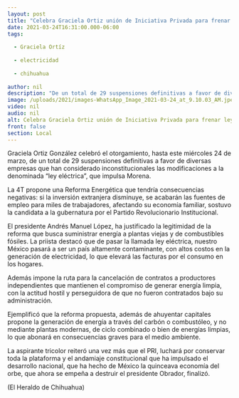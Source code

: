```yaml
---
layout: post
title: "Celebra Graciela Ortiz unión de Iniciativa Privada para frenar ley eléctrica"
date: 2021-03-24T16:31:00.000-06:00
tags:
  
  - Graciela Ortíz
  
  - electricidad
  
  - chihuahua
  
author: nil
description: "De un total de 29 suspensiones definitivas a favor de diversas empresas que han considerado inconstitucionales las modificaciones"
image: /uploads/2021/images-WhatsApp_Image_2021-03-24_at_9.10.03_AM.jpeg
video: nil
audio: nil
alt: Celebra Graciela Ortiz unión de Iniciativa Privada para frenar ley eléctrica
front: false
section: Local
---
```


Graciela Ortiz González celebró el otorgamiento, hasta este miércoles 24 de marzo, de un total de 29 suspensiones definitivas a favor de diversas empresas que han considerado inconstitucionales las modificaciones a la denominada “ley eléctrica”, que impulsa Morena.

La 4T propone una Reforma Energética que tendría consecuencias negativas: si la inversión extranjera disminuye, se acabarán las fuentes de empleo para miles de trabajadores, afectando su economía familiar, sostuvo la candidata a la gubernatura por el Partido Revolucionario Institucional.

El presidente Andrés Manuel López, ha justificado la legitimidad de la reforma que busca suministrar energía a plantas viejas y de combustibles fósiles. La priista destacó que de pasar la llamada ley eléctrica, nuestro México pasará a ser un país altamente contaminante, con altos costos en la generación de electricidad, lo que elevará las facturas por el consumo en los hogares.

Además impone la ruta para la cancelación de contratos a productores independientes que mantienen el compromiso de generar energía limpia, con la actitud hostil y perseguidora de que no fueron contratados bajo su administración.

Ejemplificó que la reforma propuesta, además de ahuyentar capitales propone la generación de energía a través del carbón o combustóleo, y no mediante plantas modernas, de ciclo combinado o bien de energías limpias, lo que abonará en consecuencias graves para el medio ambiente.

La aspirante tricolor reiteró una vez más que el PRI, luchará por conservar toda la plataforma y el andamiaje constitucional que ha impulsado el desarrollo nacional, que ha hecho de México la quinceava economía del orbe, que ahora se empeña a destruir el presidente Obrador, finalizó.

(El Heraldo de Chihuahua)